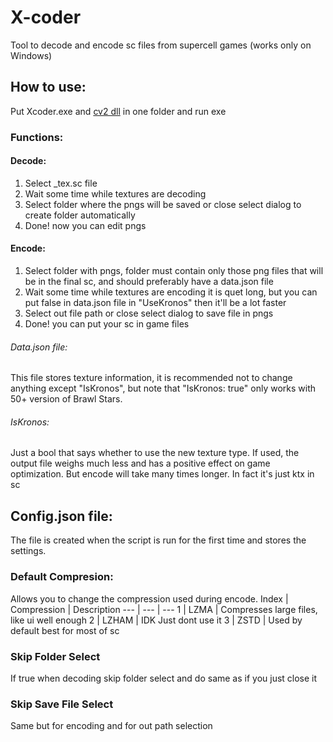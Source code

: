 # X-coder
Tool to decode and encode sc files from supercell games (works only on Windows) 

## How to use:
Put Xcoder.exe and [cv2 dll](https://github.com/Daniil-SV/OpenCV-Binaries/raw/main/lib/x86_64/windows/shared/opencv_world470.dll) in one folder and run exe
### Functions:
#### Decode: 
1. Select _tex.sc file
2. Wait some time while textures are decoding 
3. Select folder where the pngs will be saved or close select dialog to create folder automatically
4. Done! now you can edit pngs
#### Encode:
1. Select folder with pngs, folder must contain only those png files that will be in the final sc, and should preferably have a data.json file
2. Wait some time while textures are encoding it is quet long, but you can put false in data.json file in "UseKronos" then it'll be a lot faster
3. Select out file path or close select dialog to save file in pngs
4. Done! you can put your sc in game files
###### Data.json file:
This file stores texture information, it is recommended not to change anything except "IsKronos", but note that "IsKronos: true" only works with 50+ version of Brawl Stars.
###### IsKronos:
Just a bool that says whether to use the new texture type. If used, the output file weighs much less and has a positive effect on game optimization. But encode will take many times longer.
In fact it's just ktx in sc
## Config.json file:
The file is created when the script is run for the first time and stores the settings.
### Default Compresion:
Allows you to change the compression used during encode. 
Index | Compression | Description
--- | --- | ---
1 | LZMA | Compresses large files, like ui well enough
2 | LZHAM | IDK Just dont use it
3 | ZSTD | Used by default best for most of sc
### Skip Folder Select 
If true when decoding skip folder select and do same as if you just close it 
### Skip Save File Select
Same but for encoding and for out path selection
